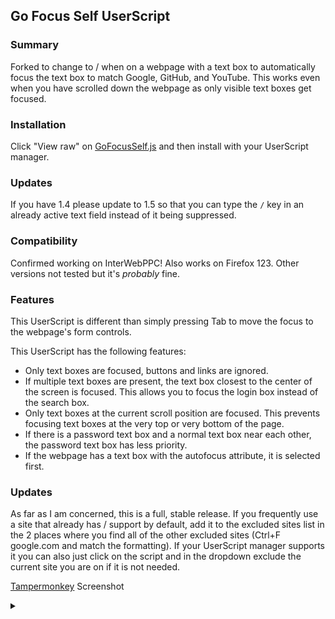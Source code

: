 ## Go Focus Self UserScript 

### Summary
Forked to change to / when on a webpage with a text box to automatically focus the text box to match Google, GitHub, and YouTube. This works even when you have scrolled down the webpage as only visible text boxes get focused.

### Installation 
Click "View raw" on [GoFocusSelf.js](https://github.com/Vintagemotors/userscript-go-focus-self/blob/master/GoFocusSelf.js) and then install with your UserScript manager. 

### Updates
If you have 1.4 please update to 1.5 so that you can type the ```/``` key in an already active text field instead of it being suppressed. 

### Compatibility 
Confirmed working on InterWebPPC! Also works on Firefox 123. Other versions not tested but it's *probably* fine. 

### Features
This UserScript is different than simply pressing Tab to move the focus to the webpage's form controls.

This UserScript has the following features:
- Only text boxes are focused, buttons and links are ignored.
- If multiple text boxes are present, the text box closest to the center of the screen is focused. This allows you to focus the login box instead of the search box.
- Only text boxes at the current scroll position are focused. This prevents focusing text boxes at the very top or very bottom of the page.
- If there is a password text box and a normal text box near each other, the password text box has less priority.
- If the webpage has a text box with the autofocus attribute, it is selected first.

### Updates 
As far as I am concerned, this is a full, stable release. If you frequently use a site that already has / support by default, add it to the excluded sites list in the 2 places where you find all of the other excluded sites (Ctrl+F google.com and match the formatting). If your UserScript manager supports it you can also just click on the script and in the dropdown exclude the current site you are on if it is not needed.

[Tampermonkey](https://www.tampermonkey.net/) Screenshot
<details>
<summary></summary>

![image](https://github.com/Vintagemotors/userscript-go-focus-self/assets/103160565/1f510952-6ffa-444f-b0f7-fbee325c30a1)

</details>
